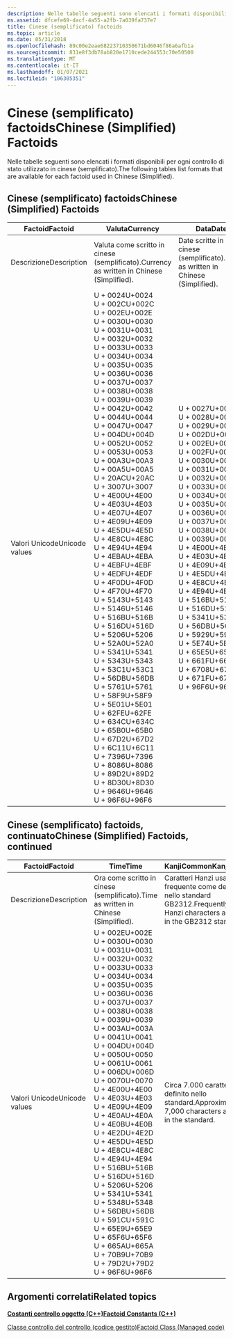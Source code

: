 ```yaml
---
description: Nelle tabelle seguenti sono elencati i formati disponibili per ogni controllo di stato utilizzato in cinese (semplificato).
ms.assetid: dfcefe69-dacf-4a55-a2fb-7a039fa737e7
title: Cinese (semplificato) factoids
ms.topic: article
ms.date: 05/31/2018
ms.openlocfilehash: 89c00e2eae68223710350671bd6046f86a6afb1a
ms.sourcegitcommit: 831e8f3db78ab820e1710cede244553c70e50500
ms.translationtype: MT
ms.contentlocale: it-IT
ms.lasthandoff: 01/07/2021
ms.locfileid: "106305351"
---
```

# <a name="chinese-simplified-factoids"></a><span data-ttu-id="69c9c-103">Cinese (semplificato) factoids</span><span class="sxs-lookup"><span data-stu-id="69c9c-103">Chinese (Simplified) Factoids</span></span>

<span data-ttu-id="69c9c-104">Nelle tabelle seguenti sono elencati i formati disponibili per ogni controllo di stato utilizzato in cinese (semplificato).</span><span class="sxs-lookup"><span data-stu-id="69c9c-104">The following tables list formats that are available for each factoid used in Chinese (Simplified).</span></span>

## <a name="chinese-simplified-factoids"></a><span data-ttu-id="69c9c-105">Cinese (semplificato) factoids</span><span class="sxs-lookup"><span data-stu-id="69c9c-105">Chinese (Simplified) Factoids</span></span>



| <span data-ttu-id="69c9c-106">Factoid</span><span class="sxs-lookup"><span data-stu-id="69c9c-106">Factoid</span></span>                   | <span data-ttu-id="69c9c-107">**Valuta**</span><span class="sxs-lookup"><span data-stu-id="69c9c-107">**Currency**</span></span>                                                                                                                                                                                                                                                                                                                                                                                                                                                                                                                                                                                                                                                                                                                                                                                                                                                                                                                                                                                                                                                                                          | <span data-ttu-id="69c9c-108">**Data**</span><span class="sxs-lookup"><span data-stu-id="69c9c-108">**Date**</span></span>                                                                                                                                                                                                                                                                                                                                                                                                                                                                                                                                                                                                          | <span data-ttu-id="69c9c-109">**Number**</span><span class="sxs-lookup"><span data-stu-id="69c9c-109">**Number**</span></span>                                                                                                                                                                                                                                                                                                                                                                                                                                                                                                                                                                                                                                                                                                  | <span data-ttu-id="69c9c-110">**Telephone**</span><span class="sxs-lookup"><span data-stu-id="69c9c-110">**Telephone**</span></span>                                                                                                                                                                                                                                                                                                                                                                                                                                                                                                                                                                                                                                   |
|---------------------------|-------------------------------------------------------------------------------------------------------------------------------------------------------------------------------------------------------------------------------------------------------------------------------------------------------------------------------------------------------------------------------------------------------------------------------------------------------------------------------------------------------------------------------------------------------------------------------------------------------------------------------------------------------------------------------------------------------------------------------------------------------------------------------------------------------------------------------------------------------------------------------------------------------------------------------------------------------------------------------------------------------------------------------------------------------------------------------------------------------|-------------------------------------------------------------------------------------------------------------------------------------------------------------------------------------------------------------------------------------------------------------------------------------------------------------------------------------------------------------------------------------------------------------------------------------------------------------------------------------------------------------------------------------------------------------------------------------------------------------------|-------------------------------------------------------------------------------------------------------------------------------------------------------------------------------------------------------------------------------------------------------------------------------------------------------------------------------------------------------------------------------------------------------------------------------------------------------------------------------------------------------------------------------------------------------------------------------------------------------------------------------------------------------------------------------------------------------------|-------------------------------------------------------------------------------------------------------------------------------------------------------------------------------------------------------------------------------------------------------------------------------------------------------------------------------------------------------------------------------------------------------------------------------------------------------------------------------------------------------------------------------------------------------------------------------------------------------------------------------------------------|
| <span data-ttu-id="69c9c-111">Descrizione</span><span class="sxs-lookup"><span data-stu-id="69c9c-111">Description</span></span><br/>    | <span data-ttu-id="69c9c-112">Valuta come scritto in cinese (semplificato).</span><span class="sxs-lookup"><span data-stu-id="69c9c-112">Currency as written in Chinese (Simplified).</span></span><br/>                                                                                                                                                                                                                                                                                                                                                                                                                                                                                                                                                                                                                                                                                                                                                                                                                                                                                                                                                                                                                                               | <span data-ttu-id="69c9c-113">Date scritte in cinese (semplificato).</span><span class="sxs-lookup"><span data-stu-id="69c9c-113">Dates as written in Chinese (Simplified).</span></span><br/>                                                                                                                                                                                                                                                                                                                                                                                                                                                                                                                                                              | <span data-ttu-id="69c9c-114">Numeri come scritti in cinese (semplificato).</span><span class="sxs-lookup"><span data-stu-id="69c9c-114">Numbers as written in Chinese (Simplified).</span></span><br/>                                                                                                                                                                                                                                                                                                                                                                                                                                                                                                                                                                                                                                                      | <span data-ttu-id="69c9c-115">Numeri di telefono scritti in cinese (semplificato).</span><span class="sxs-lookup"><span data-stu-id="69c9c-115">Phone numbers as written in Chinese (Simplified).</span></span><br/>                                                                                                                                                                                                                                                                                                                                                                                                                                                                                                                                                                                    |
| <span data-ttu-id="69c9c-116">Valori Unicode</span><span class="sxs-lookup"><span data-stu-id="69c9c-116">Unicode values</span></span><br/> | <span data-ttu-id="69c9c-117">U + 0024</span><span class="sxs-lookup"><span data-stu-id="69c9c-117">U+0024</span></span><br/> <span data-ttu-id="69c9c-118">U + 002C</span><span class="sxs-lookup"><span data-stu-id="69c9c-118">U+002C</span></span><br/> <span data-ttu-id="69c9c-119">U + 002E</span><span class="sxs-lookup"><span data-stu-id="69c9c-119">U+002E</span></span><br/> <span data-ttu-id="69c9c-120">U + 0030</span><span class="sxs-lookup"><span data-stu-id="69c9c-120">U+0030</span></span><br/> <span data-ttu-id="69c9c-121">U + 0031</span><span class="sxs-lookup"><span data-stu-id="69c9c-121">U+0031</span></span><br/> <span data-ttu-id="69c9c-122">U + 0032</span><span class="sxs-lookup"><span data-stu-id="69c9c-122">U+0032</span></span><br/> <span data-ttu-id="69c9c-123">U + 0033</span><span class="sxs-lookup"><span data-stu-id="69c9c-123">U+0033</span></span><br/> <span data-ttu-id="69c9c-124">U + 0034</span><span class="sxs-lookup"><span data-stu-id="69c9c-124">U+0034</span></span><br/> <span data-ttu-id="69c9c-125">U + 0035</span><span class="sxs-lookup"><span data-stu-id="69c9c-125">U+0035</span></span><br/> <span data-ttu-id="69c9c-126">U + 0036</span><span class="sxs-lookup"><span data-stu-id="69c9c-126">U+0036</span></span><br/> <span data-ttu-id="69c9c-127">U + 0037</span><span class="sxs-lookup"><span data-stu-id="69c9c-127">U+0037</span></span><br/> <span data-ttu-id="69c9c-128">U + 0038</span><span class="sxs-lookup"><span data-stu-id="69c9c-128">U+0038</span></span><br/> <span data-ttu-id="69c9c-129">U + 0039</span><span class="sxs-lookup"><span data-stu-id="69c9c-129">U+0039</span></span><br/> <span data-ttu-id="69c9c-130">U + 0042</span><span class="sxs-lookup"><span data-stu-id="69c9c-130">U+0042</span></span><br/> <span data-ttu-id="69c9c-131">U + 0044</span><span class="sxs-lookup"><span data-stu-id="69c9c-131">U+0044</span></span><br/> <span data-ttu-id="69c9c-132">U + 0047</span><span class="sxs-lookup"><span data-stu-id="69c9c-132">U+0047</span></span><br/> <span data-ttu-id="69c9c-133">U + 004D</span><span class="sxs-lookup"><span data-stu-id="69c9c-133">U+004D</span></span><br/> <span data-ttu-id="69c9c-134">U + 0052</span><span class="sxs-lookup"><span data-stu-id="69c9c-134">U+0052</span></span><br/> <span data-ttu-id="69c9c-135">U + 0053</span><span class="sxs-lookup"><span data-stu-id="69c9c-135">U+0053</span></span><br/> <span data-ttu-id="69c9c-136">U + 00A3</span><span class="sxs-lookup"><span data-stu-id="69c9c-136">U+00A3</span></span><br/> <span data-ttu-id="69c9c-137">U + 00A5</span><span class="sxs-lookup"><span data-stu-id="69c9c-137">U+00A5</span></span><br/> <span data-ttu-id="69c9c-138">U + 20AC</span><span class="sxs-lookup"><span data-stu-id="69c9c-138">U+20AC</span></span><br/> <span data-ttu-id="69c9c-139">U + 3007</span><span class="sxs-lookup"><span data-stu-id="69c9c-139">U+3007</span></span><br/> <span data-ttu-id="69c9c-140">U + 4E00</span><span class="sxs-lookup"><span data-stu-id="69c9c-140">U+4E00</span></span><br/> <span data-ttu-id="69c9c-141">U + 4E03</span><span class="sxs-lookup"><span data-stu-id="69c9c-141">U+4E03</span></span><br/> <span data-ttu-id="69c9c-142">U + 4E07</span><span class="sxs-lookup"><span data-stu-id="69c9c-142">U+4E07</span></span><br/> <span data-ttu-id="69c9c-143">U + 4E09</span><span class="sxs-lookup"><span data-stu-id="69c9c-143">U+4E09</span></span><br/> <span data-ttu-id="69c9c-144">U + 4E5D</span><span class="sxs-lookup"><span data-stu-id="69c9c-144">U+4E5D</span></span><br/> <span data-ttu-id="69c9c-145">U + 4E8C</span><span class="sxs-lookup"><span data-stu-id="69c9c-145">U+4E8C</span></span><br/> <span data-ttu-id="69c9c-146">U + 4E94</span><span class="sxs-lookup"><span data-stu-id="69c9c-146">U+4E94</span></span><br/> <span data-ttu-id="69c9c-147">U + 4EBA</span><span class="sxs-lookup"><span data-stu-id="69c9c-147">U+4EBA</span></span><br/> <span data-ttu-id="69c9c-148">U + 4EBF</span><span class="sxs-lookup"><span data-stu-id="69c9c-148">U+4EBF</span></span><br/> <span data-ttu-id="69c9c-149">U + 4EDF</span><span class="sxs-lookup"><span data-stu-id="69c9c-149">U+4EDF</span></span><br/> <span data-ttu-id="69c9c-150">U + 4F0D</span><span class="sxs-lookup"><span data-stu-id="69c9c-150">U+4F0D</span></span><br/> <span data-ttu-id="69c9c-151">U + 4F70</span><span class="sxs-lookup"><span data-stu-id="69c9c-151">U+4F70</span></span><br/> <span data-ttu-id="69c9c-152">U + 5143</span><span class="sxs-lookup"><span data-stu-id="69c9c-152">U+5143</span></span><br/> <span data-ttu-id="69c9c-153">U + 5146</span><span class="sxs-lookup"><span data-stu-id="69c9c-153">U+5146</span></span><br/> <span data-ttu-id="69c9c-154">U + 516B</span><span class="sxs-lookup"><span data-stu-id="69c9c-154">U+516B</span></span><br/> <span data-ttu-id="69c9c-155">U + 516D</span><span class="sxs-lookup"><span data-stu-id="69c9c-155">U+516D</span></span><br/> <span data-ttu-id="69c9c-156">U + 5206</span><span class="sxs-lookup"><span data-stu-id="69c9c-156">U+5206</span></span><br/> <span data-ttu-id="69c9c-157">U + 52A0</span><span class="sxs-lookup"><span data-stu-id="69c9c-157">U+52A0</span></span><br/> <span data-ttu-id="69c9c-158">U + 5341</span><span class="sxs-lookup"><span data-stu-id="69c9c-158">U+5341</span></span><br/> <span data-ttu-id="69c9c-159">U + 5343</span><span class="sxs-lookup"><span data-stu-id="69c9c-159">U+5343</span></span><br/> <span data-ttu-id="69c9c-160">U + 53C1</span><span class="sxs-lookup"><span data-stu-id="69c9c-160">U+53C1</span></span><br/> <span data-ttu-id="69c9c-161">U + 56DB</span><span class="sxs-lookup"><span data-stu-id="69c9c-161">U+56DB</span></span><br/> <span data-ttu-id="69c9c-162">U + 5761</span><span class="sxs-lookup"><span data-stu-id="69c9c-162">U+5761</span></span><br/> <span data-ttu-id="69c9c-163">U + 58F9</span><span class="sxs-lookup"><span data-stu-id="69c9c-163">U+58F9</span></span><br/> <span data-ttu-id="69c9c-164">U + 5E01</span><span class="sxs-lookup"><span data-stu-id="69c9c-164">U+5E01</span></span><br/> <span data-ttu-id="69c9c-165">U + 62FE</span><span class="sxs-lookup"><span data-stu-id="69c9c-165">U+62FE</span></span><br/> <span data-ttu-id="69c9c-166">U + 634C</span><span class="sxs-lookup"><span data-stu-id="69c9c-166">U+634C</span></span><br/> <span data-ttu-id="69c9c-167">U + 65B0</span><span class="sxs-lookup"><span data-stu-id="69c9c-167">U+65B0</span></span><br/> <span data-ttu-id="69c9c-168">U + 67D2</span><span class="sxs-lookup"><span data-stu-id="69c9c-168">U+67D2</span></span><br/> <span data-ttu-id="69c9c-169">U + 6C11</span><span class="sxs-lookup"><span data-stu-id="69c9c-169">U+6C11</span></span><br/> <span data-ttu-id="69c9c-170">U + 7396</span><span class="sxs-lookup"><span data-stu-id="69c9c-170">U+7396</span></span><br/> <span data-ttu-id="69c9c-171">U + 8086</span><span class="sxs-lookup"><span data-stu-id="69c9c-171">U+8086</span></span><br/> <span data-ttu-id="69c9c-172">U + 89D2</span><span class="sxs-lookup"><span data-stu-id="69c9c-172">U+89D2</span></span><br/> <span data-ttu-id="69c9c-173">U + 8D30</span><span class="sxs-lookup"><span data-stu-id="69c9c-173">U+8D30</span></span><br/> <span data-ttu-id="69c9c-174">U + 9646</span><span class="sxs-lookup"><span data-stu-id="69c9c-174">U+9646</span></span><br/> <span data-ttu-id="69c9c-175">U + 96F6</span><span class="sxs-lookup"><span data-stu-id="69c9c-175">U+96F6</span></span><br/> | <span data-ttu-id="69c9c-176">U + 0027</span><span class="sxs-lookup"><span data-stu-id="69c9c-176">U+0027</span></span><br/> <span data-ttu-id="69c9c-177">U + 0028</span><span class="sxs-lookup"><span data-stu-id="69c9c-177">U+0028</span></span><br/> <span data-ttu-id="69c9c-178">U + 0029</span><span class="sxs-lookup"><span data-stu-id="69c9c-178">U+0029</span></span><br/> <span data-ttu-id="69c9c-179">U + 002D</span><span class="sxs-lookup"><span data-stu-id="69c9c-179">U+002D</span></span><br/> <span data-ttu-id="69c9c-180">U + 002E</span><span class="sxs-lookup"><span data-stu-id="69c9c-180">U+002E</span></span><br/> <span data-ttu-id="69c9c-181">U + 002F</span><span class="sxs-lookup"><span data-stu-id="69c9c-181">U+002F</span></span><br/> <span data-ttu-id="69c9c-182">U + 0030</span><span class="sxs-lookup"><span data-stu-id="69c9c-182">U+0030</span></span><br/> <span data-ttu-id="69c9c-183">U + 0031</span><span class="sxs-lookup"><span data-stu-id="69c9c-183">U+0031</span></span><br/> <span data-ttu-id="69c9c-184">U + 0032</span><span class="sxs-lookup"><span data-stu-id="69c9c-184">U+0032</span></span><br/> <span data-ttu-id="69c9c-185">U + 0033</span><span class="sxs-lookup"><span data-stu-id="69c9c-185">U+0033</span></span><br/> <span data-ttu-id="69c9c-186">U + 0034</span><span class="sxs-lookup"><span data-stu-id="69c9c-186">U+0034</span></span><br/> <span data-ttu-id="69c9c-187">U + 0035</span><span class="sxs-lookup"><span data-stu-id="69c9c-187">U+0035</span></span><br/> <span data-ttu-id="69c9c-188">U + 0036</span><span class="sxs-lookup"><span data-stu-id="69c9c-188">U+0036</span></span><br/> <span data-ttu-id="69c9c-189">U + 0037</span><span class="sxs-lookup"><span data-stu-id="69c9c-189">U+0037</span></span><br/> <span data-ttu-id="69c9c-190">U + 0038</span><span class="sxs-lookup"><span data-stu-id="69c9c-190">U+0038</span></span><br/> <span data-ttu-id="69c9c-191">U + 0039</span><span class="sxs-lookup"><span data-stu-id="69c9c-191">U+0039</span></span><br/> <span data-ttu-id="69c9c-192">U + 4E00</span><span class="sxs-lookup"><span data-stu-id="69c9c-192">U+4E00</span></span><br/> <span data-ttu-id="69c9c-193">U + 4E03</span><span class="sxs-lookup"><span data-stu-id="69c9c-193">U+4E03</span></span><br/> <span data-ttu-id="69c9c-194">U + 4E09</span><span class="sxs-lookup"><span data-stu-id="69c9c-194">U+4E09</span></span><br/> <span data-ttu-id="69c9c-195">U + 4E5D</span><span class="sxs-lookup"><span data-stu-id="69c9c-195">U+4E5D</span></span><br/> <span data-ttu-id="69c9c-196">U + 4E8C</span><span class="sxs-lookup"><span data-stu-id="69c9c-196">U+4E8C</span></span><br/> <span data-ttu-id="69c9c-197">U + 4E94</span><span class="sxs-lookup"><span data-stu-id="69c9c-197">U+4E94</span></span><br/> <span data-ttu-id="69c9c-198">U + 516B</span><span class="sxs-lookup"><span data-stu-id="69c9c-198">U+516B</span></span><br/> <span data-ttu-id="69c9c-199">U + 516D</span><span class="sxs-lookup"><span data-stu-id="69c9c-199">U+516D</span></span><br/> <span data-ttu-id="69c9c-200">U + 5341</span><span class="sxs-lookup"><span data-stu-id="69c9c-200">U+5341</span></span><br/> <span data-ttu-id="69c9c-201">U + 56DB</span><span class="sxs-lookup"><span data-stu-id="69c9c-201">U+56DB</span></span><br/> <span data-ttu-id="69c9c-202">U + 5929</span><span class="sxs-lookup"><span data-stu-id="69c9c-202">U+5929</span></span><br/> <span data-ttu-id="69c9c-203">U + 5E74</span><span class="sxs-lookup"><span data-stu-id="69c9c-203">U+5E74</span></span><br/> <span data-ttu-id="69c9c-204">U + 65E5</span><span class="sxs-lookup"><span data-stu-id="69c9c-204">U+65E5</span></span><br/> <span data-ttu-id="69c9c-205">U + 661F</span><span class="sxs-lookup"><span data-stu-id="69c9c-205">U+661F</span></span><br/> <span data-ttu-id="69c9c-206">U + 6708</span><span class="sxs-lookup"><span data-stu-id="69c9c-206">U+6708</span></span><br/> <span data-ttu-id="69c9c-207">U + 671F</span><span class="sxs-lookup"><span data-stu-id="69c9c-207">U+671F</span></span><br/> <span data-ttu-id="69c9c-208">U + 96F6</span><span class="sxs-lookup"><span data-stu-id="69c9c-208">U+96F6</span></span><br/> | <span data-ttu-id="69c9c-209">U + 0024</span><span class="sxs-lookup"><span data-stu-id="69c9c-209">U+0024</span></span><br/> <span data-ttu-id="69c9c-210">U + 0025</span><span class="sxs-lookup"><span data-stu-id="69c9c-210">U+0025</span></span><br/> <span data-ttu-id="69c9c-211">U + 0028</span><span class="sxs-lookup"><span data-stu-id="69c9c-211">U+0028</span></span><br/> <span data-ttu-id="69c9c-212">U + 0029</span><span class="sxs-lookup"><span data-stu-id="69c9c-212">U+0029</span></span><br/> <span data-ttu-id="69c9c-213">U + 002A</span><span class="sxs-lookup"><span data-stu-id="69c9c-213">U+002A</span></span><br/> <span data-ttu-id="69c9c-214">U + 002B</span><span class="sxs-lookup"><span data-stu-id="69c9c-214">U+002B</span></span><br/> <span data-ttu-id="69c9c-215">U + 002C</span><span class="sxs-lookup"><span data-stu-id="69c9c-215">U+002C</span></span><br/> <span data-ttu-id="69c9c-216">U + 002D</span><span class="sxs-lookup"><span data-stu-id="69c9c-216">U+002D</span></span><br/> <span data-ttu-id="69c9c-217">U + 002E</span><span class="sxs-lookup"><span data-stu-id="69c9c-217">U+002E</span></span><br/> <span data-ttu-id="69c9c-218">U + 002F</span><span class="sxs-lookup"><span data-stu-id="69c9c-218">U+002F</span></span><br/> <span data-ttu-id="69c9c-219">U + 0030</span><span class="sxs-lookup"><span data-stu-id="69c9c-219">U+0030</span></span><br/> <span data-ttu-id="69c9c-220">U + 0031</span><span class="sxs-lookup"><span data-stu-id="69c9c-220">U+0031</span></span><br/> <span data-ttu-id="69c9c-221">U + 0032</span><span class="sxs-lookup"><span data-stu-id="69c9c-221">U+0032</span></span><br/> <span data-ttu-id="69c9c-222">U + 0033</span><span class="sxs-lookup"><span data-stu-id="69c9c-222">U+0033</span></span><br/> <span data-ttu-id="69c9c-223">U + 0034</span><span class="sxs-lookup"><span data-stu-id="69c9c-223">U+0034</span></span><br/> <span data-ttu-id="69c9c-224">U + 0035</span><span class="sxs-lookup"><span data-stu-id="69c9c-224">U+0035</span></span><br/> <span data-ttu-id="69c9c-225">U + 0036</span><span class="sxs-lookup"><span data-stu-id="69c9c-225">U+0036</span></span><br/> <span data-ttu-id="69c9c-226">U + 0037</span><span class="sxs-lookup"><span data-stu-id="69c9c-226">U+0037</span></span><br/> <span data-ttu-id="69c9c-227">U + 0038</span><span class="sxs-lookup"><span data-stu-id="69c9c-227">U+0038</span></span><br/> <span data-ttu-id="69c9c-228">U + 0039</span><span class="sxs-lookup"><span data-stu-id="69c9c-228">U+0039</span></span><br/> <span data-ttu-id="69c9c-229">U + 003A</span><span class="sxs-lookup"><span data-stu-id="69c9c-229">U+003A</span></span><br/> <span data-ttu-id="69c9c-230">U + 003C</span><span class="sxs-lookup"><span data-stu-id="69c9c-230">U+003C</span></span><br/> <span data-ttu-id="69c9c-231">U + 003D</span><span class="sxs-lookup"><span data-stu-id="69c9c-231">U+003D</span></span><br/> <span data-ttu-id="69c9c-232">U + 003E</span><span class="sxs-lookup"><span data-stu-id="69c9c-232">U+003E</span></span><br/> <span data-ttu-id="69c9c-233">U + 005E</span><span class="sxs-lookup"><span data-stu-id="69c9c-233">U+005E</span></span><br/> <span data-ttu-id="69c9c-234">U + 007B</span><span class="sxs-lookup"><span data-stu-id="69c9c-234">U+007B</span></span><br/> <span data-ttu-id="69c9c-235">U + 007D</span><span class="sxs-lookup"><span data-stu-id="69c9c-235">U+007D</span></span><br/> <span data-ttu-id="69c9c-236">U + 00A3</span><span class="sxs-lookup"><span data-stu-id="69c9c-236">U+00A3</span></span><br/> <span data-ttu-id="69c9c-237">U + 00A5</span><span class="sxs-lookup"><span data-stu-id="69c9c-237">U+00A5</span></span><br/> <span data-ttu-id="69c9c-238">U + 00B1</span><span class="sxs-lookup"><span data-stu-id="69c9c-238">U+00B1</span></span><br/> <span data-ttu-id="69c9c-239">U + 00D7</span><span class="sxs-lookup"><span data-stu-id="69c9c-239">U+00D7</span></span><br/> <span data-ttu-id="69c9c-240">U + 00F7</span><span class="sxs-lookup"><span data-stu-id="69c9c-240">U+00F7</span></span><br/> <span data-ttu-id="69c9c-241">U + 2030</span><span class="sxs-lookup"><span data-stu-id="69c9c-241">U+2030</span></span><br/> <span data-ttu-id="69c9c-242">U + 20AC</span><span class="sxs-lookup"><span data-stu-id="69c9c-242">U+20AC</span></span><br/> <span data-ttu-id="69c9c-243">U + 2260</span><span class="sxs-lookup"><span data-stu-id="69c9c-243">U+2260</span></span><br/> <span data-ttu-id="69c9c-244">U + 2264</span><span class="sxs-lookup"><span data-stu-id="69c9c-244">U+2264</span></span><br/> <span data-ttu-id="69c9c-245">U + 2265</span><span class="sxs-lookup"><span data-stu-id="69c9c-245">U+2265</span></span><br/> <span data-ttu-id="69c9c-246">U + 25B3</span><span class="sxs-lookup"><span data-stu-id="69c9c-246">U+25B3</span></span><br/> | <span data-ttu-id="69c9c-247">U + 0028</span><span class="sxs-lookup"><span data-stu-id="69c9c-247">U+0028</span></span><br/> <span data-ttu-id="69c9c-248">U + 0029</span><span class="sxs-lookup"><span data-stu-id="69c9c-248">U+0029</span></span><br/> <span data-ttu-id="69c9c-249">U + 002B</span><span class="sxs-lookup"><span data-stu-id="69c9c-249">U+002B</span></span><br/> <span data-ttu-id="69c9c-250">U + 002D</span><span class="sxs-lookup"><span data-stu-id="69c9c-250">U+002D</span></span><br/> <span data-ttu-id="69c9c-251">U + 002E</span><span class="sxs-lookup"><span data-stu-id="69c9c-251">U+002E</span></span><br/> <span data-ttu-id="69c9c-252">U + 002F</span><span class="sxs-lookup"><span data-stu-id="69c9c-252">U+002F</span></span><br/> <span data-ttu-id="69c9c-253">U + 0030</span><span class="sxs-lookup"><span data-stu-id="69c9c-253">U+0030</span></span><br/> <span data-ttu-id="69c9c-254">U + 0031</span><span class="sxs-lookup"><span data-stu-id="69c9c-254">U+0031</span></span><br/> <span data-ttu-id="69c9c-255">U + 0032</span><span class="sxs-lookup"><span data-stu-id="69c9c-255">U+0032</span></span><br/> <span data-ttu-id="69c9c-256">U + 0033</span><span class="sxs-lookup"><span data-stu-id="69c9c-256">U+0033</span></span><br/> <span data-ttu-id="69c9c-257">U + 0034</span><span class="sxs-lookup"><span data-stu-id="69c9c-257">U+0034</span></span><br/> <span data-ttu-id="69c9c-258">U + 0035</span><span class="sxs-lookup"><span data-stu-id="69c9c-258">U+0035</span></span><br/> <span data-ttu-id="69c9c-259">U + 0036</span><span class="sxs-lookup"><span data-stu-id="69c9c-259">U+0036</span></span><br/> <span data-ttu-id="69c9c-260">U + 0037</span><span class="sxs-lookup"><span data-stu-id="69c9c-260">U+0037</span></span><br/> <span data-ttu-id="69c9c-261">U + 0038</span><span class="sxs-lookup"><span data-stu-id="69c9c-261">U+0038</span></span><br/> <span data-ttu-id="69c9c-262">U + 0039</span><span class="sxs-lookup"><span data-stu-id="69c9c-262">U+0039</span></span><br/> <span data-ttu-id="69c9c-263">U + 0045</span><span class="sxs-lookup"><span data-stu-id="69c9c-263">U+0045</span></span><br/> <span data-ttu-id="69c9c-264">U + 0054</span><span class="sxs-lookup"><span data-stu-id="69c9c-264">U+0054</span></span><br/> <span data-ttu-id="69c9c-265">U + 0058</span><span class="sxs-lookup"><span data-stu-id="69c9c-265">U+0058</span></span><br/> <span data-ttu-id="69c9c-266">U + 3007</span><span class="sxs-lookup"><span data-stu-id="69c9c-266">U+3007</span></span><br/> <span data-ttu-id="69c9c-267">U + 4E00</span><span class="sxs-lookup"><span data-stu-id="69c9c-267">U+4E00</span></span><br/> <span data-ttu-id="69c9c-268">U + 4E03</span><span class="sxs-lookup"><span data-stu-id="69c9c-268">U+4E03</span></span><br/> <span data-ttu-id="69c9c-269">U + 4E09</span><span class="sxs-lookup"><span data-stu-id="69c9c-269">U+4E09</span></span><br/> <span data-ttu-id="69c9c-270">U + 4E5D</span><span class="sxs-lookup"><span data-stu-id="69c9c-270">U+4E5D</span></span><br/> <span data-ttu-id="69c9c-271">U + 4E8C</span><span class="sxs-lookup"><span data-stu-id="69c9c-271">U+4E8C</span></span><br/> <span data-ttu-id="69c9c-272">U + 4E94</span><span class="sxs-lookup"><span data-stu-id="69c9c-272">U+4E94</span></span><br/> <span data-ttu-id="69c9c-273">U + 516B</span><span class="sxs-lookup"><span data-stu-id="69c9c-273">U+516B</span></span><br/> <span data-ttu-id="69c9c-274">U + 516D</span><span class="sxs-lookup"><span data-stu-id="69c9c-274">U+516D</span></span><br/> <span data-ttu-id="69c9c-275">U + 5206</span><span class="sxs-lookup"><span data-stu-id="69c9c-275">U+5206</span></span><br/> <span data-ttu-id="69c9c-276">U + 56DB</span><span class="sxs-lookup"><span data-stu-id="69c9c-276">U+56DB</span></span><br/> <span data-ttu-id="69c9c-277">U + 673A</span><span class="sxs-lookup"><span data-stu-id="69c9c-277">U+673A</span></span><br/> <span data-ttu-id="69c9c-278">U + 8F6C</span><span class="sxs-lookup"><span data-stu-id="69c9c-278">U+8F6C</span></span><br/> <span data-ttu-id="69c9c-279">U + 96F6</span><span class="sxs-lookup"><span data-stu-id="69c9c-279">U+96F6</span></span><br/> <span data-ttu-id="69c9c-280">INT</span><span class="sxs-lookup"><span data-stu-id="69c9c-280">EXT</span></span><br/> <span data-ttu-id="69c9c-281">EXT</span><span class="sxs-lookup"><span data-stu-id="69c9c-281">ext</span></span><br/> |



 

## <a name="chinese-simplified-factoids-continued"></a><span data-ttu-id="69c9c-282">Cinese (semplificato) factoids, continuato</span><span class="sxs-lookup"><span data-stu-id="69c9c-282">Chinese (Simplified) Factoids, continued</span></span>



| <span data-ttu-id="69c9c-283">Factoid</span><span class="sxs-lookup"><span data-stu-id="69c9c-283">Factoid</span></span>                   | <span data-ttu-id="69c9c-284">**Time**</span><span class="sxs-lookup"><span data-stu-id="69c9c-284">**Time**</span></span>                                                                                                                                                                                                                                                                                                                                                                                                                                                                                                                                                                                                                                                                                                                                        | <span data-ttu-id="69c9c-285">**KanjiCommon**</span><span class="sxs-lookup"><span data-stu-id="69c9c-285">**KanjiCommon**</span></span>                                                                | <span data-ttu-id="69c9c-286">**ChineseSimpleCommon**</span><span class="sxs-lookup"><span data-stu-id="69c9c-286">**ChineseSimpleCommon**</span></span>                                                                                                      |
|---------------------------|-------------------------------------------------------------------------------------------------------------------------------------------------------------------------------------------------------------------------------------------------------------------------------------------------------------------------------------------------------------------------------------------------------------------------------------------------------------------------------------------------------------------------------------------------------------------------------------------------------------------------------------------------------------------------------------------------------------------------------------------------|--------------------------------------------------------------------------------|------------------------------------------------------------------------------------------------------------------------------|
| <span data-ttu-id="69c9c-287">Descrizione</span><span class="sxs-lookup"><span data-stu-id="69c9c-287">Description</span></span><br/>    | <span data-ttu-id="69c9c-288">Ora come scritto in cinese (semplificato).</span><span class="sxs-lookup"><span data-stu-id="69c9c-288">Time as written in Chinese (Simplified).</span></span><br/>                                                                                                                                                                                                                                                                                                                                                                                                                                                                                                                                                                                                                                                                                             | <span data-ttu-id="69c9c-289">Caratteri Hanzi usati di frequente come definito nello standard GB2312.</span><span class="sxs-lookup"><span data-stu-id="69c9c-289">Frequently used Hanzi characters as defined in the GB2312 standard.</span></span><br/> | <span data-ttu-id="69c9c-290">Tutti i caratteri comuni del kanji cinese, nonché i caratteri alfanumerici comuni, la punteggiatura standard e i simboli.</span><span class="sxs-lookup"><span data-stu-id="69c9c-290">All Chinese Kanji Common characters as well as common alphanumeric characters, standard punctuation, and symbols.</span></span><br/> |
| <span data-ttu-id="69c9c-291">Valori Unicode</span><span class="sxs-lookup"><span data-stu-id="69c9c-291">Unicode values</span></span><br/> | <span data-ttu-id="69c9c-292">U + 002E</span><span class="sxs-lookup"><span data-stu-id="69c9c-292">U+002E</span></span><br/> <span data-ttu-id="69c9c-293">U + 0030</span><span class="sxs-lookup"><span data-stu-id="69c9c-293">U+0030</span></span><br/> <span data-ttu-id="69c9c-294">U + 0031</span><span class="sxs-lookup"><span data-stu-id="69c9c-294">U+0031</span></span><br/> <span data-ttu-id="69c9c-295">U + 0032</span><span class="sxs-lookup"><span data-stu-id="69c9c-295">U+0032</span></span><br/> <span data-ttu-id="69c9c-296">U + 0033</span><span class="sxs-lookup"><span data-stu-id="69c9c-296">U+0033</span></span><br/> <span data-ttu-id="69c9c-297">U + 0034</span><span class="sxs-lookup"><span data-stu-id="69c9c-297">U+0034</span></span><br/> <span data-ttu-id="69c9c-298">U + 0035</span><span class="sxs-lookup"><span data-stu-id="69c9c-298">U+0035</span></span><br/> <span data-ttu-id="69c9c-299">U + 0036</span><span class="sxs-lookup"><span data-stu-id="69c9c-299">U+0036</span></span><br/> <span data-ttu-id="69c9c-300">U + 0037</span><span class="sxs-lookup"><span data-stu-id="69c9c-300">U+0037</span></span><br/> <span data-ttu-id="69c9c-301">U + 0038</span><span class="sxs-lookup"><span data-stu-id="69c9c-301">U+0038</span></span><br/> <span data-ttu-id="69c9c-302">U + 0039</span><span class="sxs-lookup"><span data-stu-id="69c9c-302">U+0039</span></span><br/> <span data-ttu-id="69c9c-303">U + 003A</span><span class="sxs-lookup"><span data-stu-id="69c9c-303">U+003A</span></span><br/> <span data-ttu-id="69c9c-304">U + 0041</span><span class="sxs-lookup"><span data-stu-id="69c9c-304">U+0041</span></span><br/> <span data-ttu-id="69c9c-305">U + 004D</span><span class="sxs-lookup"><span data-stu-id="69c9c-305">U+004D</span></span><br/> <span data-ttu-id="69c9c-306">U + 0050</span><span class="sxs-lookup"><span data-stu-id="69c9c-306">U+0050</span></span><br/> <span data-ttu-id="69c9c-307">U + 0061</span><span class="sxs-lookup"><span data-stu-id="69c9c-307">U+0061</span></span><br/> <span data-ttu-id="69c9c-308">U + 006D</span><span class="sxs-lookup"><span data-stu-id="69c9c-308">U+006D</span></span><br/> <span data-ttu-id="69c9c-309">U + 0070</span><span class="sxs-lookup"><span data-stu-id="69c9c-309">U+0070</span></span><br/> <span data-ttu-id="69c9c-310">U + 4E00</span><span class="sxs-lookup"><span data-stu-id="69c9c-310">U+4E00</span></span><br/> <span data-ttu-id="69c9c-311">U + 4E03</span><span class="sxs-lookup"><span data-stu-id="69c9c-311">U+4E03</span></span><br/> <span data-ttu-id="69c9c-312">U + 4E09</span><span class="sxs-lookup"><span data-stu-id="69c9c-312">U+4E09</span></span><br/> <span data-ttu-id="69c9c-313">U + 4E0A</span><span class="sxs-lookup"><span data-stu-id="69c9c-313">U+4E0A</span></span><br/> <span data-ttu-id="69c9c-314">U + 4E0B</span><span class="sxs-lookup"><span data-stu-id="69c9c-314">U+4E0B</span></span><br/> <span data-ttu-id="69c9c-315">U + 4E2D</span><span class="sxs-lookup"><span data-stu-id="69c9c-315">U+4E2D</span></span><br/> <span data-ttu-id="69c9c-316">U + 4E5D</span><span class="sxs-lookup"><span data-stu-id="69c9c-316">U+4E5D</span></span><br/> <span data-ttu-id="69c9c-317">U + 4E8C</span><span class="sxs-lookup"><span data-stu-id="69c9c-317">U+4E8C</span></span><br/> <span data-ttu-id="69c9c-318">U + 4E94</span><span class="sxs-lookup"><span data-stu-id="69c9c-318">U+4E94</span></span><br/> <span data-ttu-id="69c9c-319">U + 516B</span><span class="sxs-lookup"><span data-stu-id="69c9c-319">U+516B</span></span><br/> <span data-ttu-id="69c9c-320">U + 516D</span><span class="sxs-lookup"><span data-stu-id="69c9c-320">U+516D</span></span><br/> <span data-ttu-id="69c9c-321">U + 5206</span><span class="sxs-lookup"><span data-stu-id="69c9c-321">U+5206</span></span><br/> <span data-ttu-id="69c9c-322">U + 5341</span><span class="sxs-lookup"><span data-stu-id="69c9c-322">U+5341</span></span><br/> <span data-ttu-id="69c9c-323">U + 5348</span><span class="sxs-lookup"><span data-stu-id="69c9c-323">U+5348</span></span><br/> <span data-ttu-id="69c9c-324">U + 56DB</span><span class="sxs-lookup"><span data-stu-id="69c9c-324">U+56DB</span></span><br/> <span data-ttu-id="69c9c-325">U + 591C</span><span class="sxs-lookup"><span data-stu-id="69c9c-325">U+591C</span></span><br/> <span data-ttu-id="69c9c-326">U + 65E9</span><span class="sxs-lookup"><span data-stu-id="69c9c-326">U+65E9</span></span><br/> <span data-ttu-id="69c9c-327">U + 65F6</span><span class="sxs-lookup"><span data-stu-id="69c9c-327">U+65F6</span></span><br/> <span data-ttu-id="69c9c-328">U + 665A</span><span class="sxs-lookup"><span data-stu-id="69c9c-328">U+665A</span></span><br/> <span data-ttu-id="69c9c-329">U + 70B9</span><span class="sxs-lookup"><span data-stu-id="69c9c-329">U+70B9</span></span><br/> <span data-ttu-id="69c9c-330">U + 79D2</span><span class="sxs-lookup"><span data-stu-id="69c9c-330">U+79D2</span></span><br/> <span data-ttu-id="69c9c-331">U + 96F6</span><span class="sxs-lookup"><span data-stu-id="69c9c-331">U+96F6</span></span><br/> | <span data-ttu-id="69c9c-332">Circa 7.000 caratteri come definito nello standard.</span><span class="sxs-lookup"><span data-stu-id="69c9c-332">Approximately 7,000 characters as defined in the standard.</span></span><br/>          | <span data-ttu-id="69c9c-333">Come definito in Description.</span><span class="sxs-lookup"><span data-stu-id="69c9c-333">As defined in description.</span></span><br/>                                                                                        |



 

## <a name="related-topics"></a><span data-ttu-id="69c9c-334">Argomenti correlati</span><span class="sxs-lookup"><span data-stu-id="69c9c-334">Related topics</span></span>

<dl> <dt>

[<span data-ttu-id="69c9c-335">**Costanti controllo oggetto (C++)**</span><span class="sxs-lookup"><span data-stu-id="69c9c-335">**Factoid Constants (C++)**</span></span>](factoid-constants.md)
</dt> <dt>

<span data-ttu-id="69c9c-336">[Classe controllo del controllo (codice gestito)](/previous-versions/ms583657(v=vs.100))</span><span class="sxs-lookup"><span data-stu-id="69c9c-336">[Factoid Class (Managed code)](/previous-versions/ms583657(v=vs.100))</span></span>
</dt> </dl>

 

